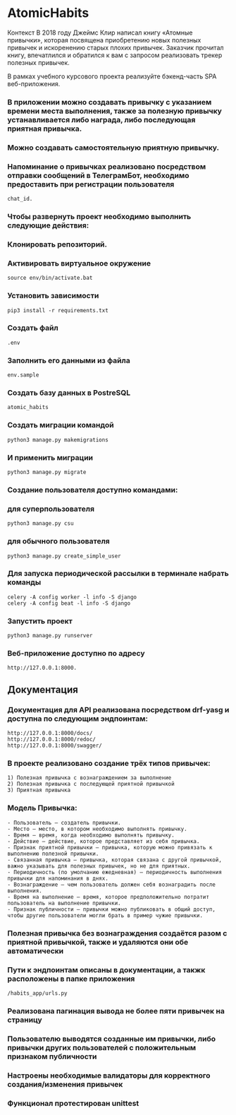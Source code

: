 # AtomicHabits

Контекст
В 2018 году Джеймс Клир написал книгу «Атомные привычки», которая посвящена приобретению новых полезных привычек и искоренению старых плохих привычек. Заказчик прочитал книгу, впечатлился и обратился к вам с запросом реализовать трекер полезных привычек.

В рамках учебного курсового проекта реализуйте бэкенд-часть SPA веб-приложения.
### В приложении можно создавать привычку с указанием времени места выполнения, также за полезную привычку устанавливается либо награда, либо последующая приятная привычка.
### Можно создавать самостоятельную приятную привычку.
### Напоминание о привычках реализовано посредством отправки сообщений в ТелеграмБот, необходимо предоставить при регистрации пользователя
    chat_id.

### Чтобы развернуть проект необходимо выполнить следующие действия:
### Клонировать репозиторий.
### Активировать виртуальное окружение
    source env/bin/activate.bat
### Установить зависимости 
    pip3 install -r requirements.txt
### Создать файл 
    .env
### Заполнить его данными из файла
    env.sample
### Создать базу данных в PostreSQL
    atomic_habits
### Создать миграции командой
    python3 manage.py makemigrations
### И применить миграции
    python3 manage.py migrate
### Создание пользователя доступно командами:
### для суперпользователя
    python3 manage.py csu
### для обычного пользователя
    python3 manage.py create_simple_user
### Для запуска периодической рассылки в терминале набрать команды
    celery -A config worker -l info -S django
    celery -A config beat -l info -S django
### Запустить проект 
    python3 manage.py runserver
### Веб-приложение доступно по адресу
    http://127.0.0.1:8000.
    
## Документация

### Документация для API реализована посредством drf-yasg и доступна по следующим эндпоинтам:
    http://127.0.0.1:8000/docs/
    http://127.0.0.1:8000/redoc/
    http://127.0.0.1:8000/swagger/
### В проекте реализовано создание трёх типов привычек:
    1) Полезная привычка с вознаграждением за выполнение
    2) Полезная привычка с последующей приятной привычкой
    3) Приятная привычка
### Модель Привычка:
    - Пользователь — создатель привычки.
    - Место — место, в котором необходимо выполнять привычку.
    - Время — время, когда необходимо выполнять привычку.
    - Действие — действие, которое представляет из себя привычка.
    - Признак приятной привычки — привычка, которую можно привязать к выполнению полезной привычки.
    - Связанная привычка — привычка, которая связана с другой привычкой, важно указывать для полезных привычек, но не для приятных.
    - Периодичность (по умолчанию ежедневная) — периодичность выполнения привычки для напоминания в днях.
    - Вознаграждение — чем пользователь должен себя вознаградить после выполнения.
    - Время на выполнение — время, которое предположительно потратит пользователь на выполнение привычки.
    - Признак публичности — привычки можно публиковать в общий доступ, чтобы другие пользователи могли брать в пример чужие привычки.
### Полезная привычка без вознаграждения создаётся разом с приятной привычкой, также и удаляются они обе автоматически
### Пути к эндпоинтам описаны в документации, а такжк расположены в папке приложения 
    /habits_app/urls.py
### Реализована пагинация вывода не более пяти привычек на страницу
### Пользователю выводятся созданные им привычки, либо привычки других пользователей с положительным признаком публичности
### Настроены необходимые валидаторы для корректного создания/изменения привычек
### Функционал протестирован unittest
